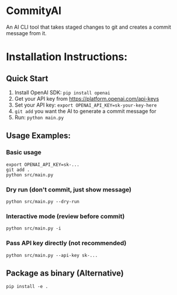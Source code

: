 # CommityAI
An AI CLI tool that takes staged changes to git and creates a commit message from it.

# Installation Instructions:

## Quick Start
1. Install OpenAI SDK: `pip install openai`
2. Get your API key from https://platform.openai.com/api-keys
3. Set your API key: `export OPENAI_API_KEY=sk-your-key-here`
4. `git add` you want the AI to generate a commit message for
5. Run: `python main.py`

## Usage Examples:

### Basic usage
```
export OPENAI_API_KEY=sk-...
git add .
python src/main.py
```

### Dry run (don't commit, just show message)
`python src/main.py --dry-run`

### Interactive mode (review before commit)
`python src/main.py -i`

### Pass API key directly (not recommended)
`python src/main.py --api-key sk-...`

## Package as binary (Alternative)
`pip install -e .`
